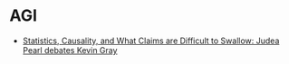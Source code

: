 # AGI

* [Statistics, Causality, and What Claims are Difficult to Swallow: Judea Pearl debates Kevin Gray](https://www.kdnuggets.com/2018/06/pearl-gray-statistics-causality-claims-difficult-swallow.html)

